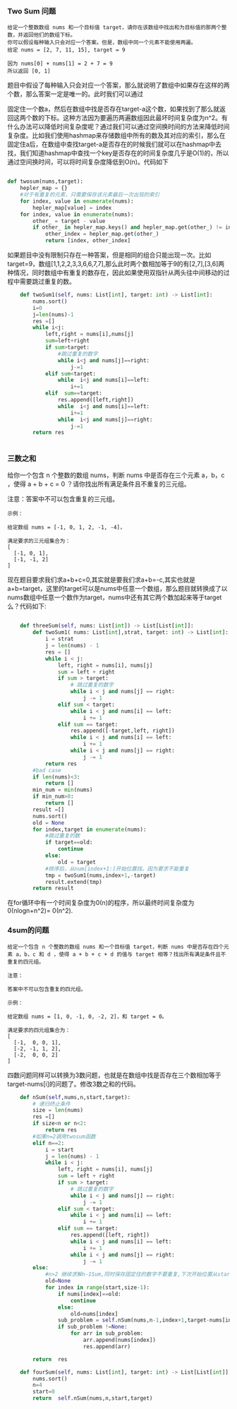 ### Two Sum 问题

```
给定一个整数数组 nums 和一个目标值 target，请你在该数组中找出和为目标值的那两个整数，并返回他们的数组下标。
你可以假设每种输入只会对应一个答案。但是，数组中同一个元素不能使用两遍。
给定 nums = [2, 7, 11, 15], target = 9

因为 nums[0] + nums[1] = 2 + 7 = 9
所以返回 [0, 1]

```

题目中假设了每种输入只会对应一个答案，那么就说明了数组中如果存在这样的两个数，那么答案一定是唯一的。此时我们可以通过

固定住一个数a，然后在数组中找是否存在target-a这个数，如果找到了那么就返回这两个数的下标。这种方法因为要遍历两遍数组因此最坏时间复杂度为n^2。有什么办法可以降低时间复杂度呢？通过我们可以通过空间换时间的方法来降低时间复杂度。比如我们使用hashmap来存储数组中所有的数及其对应的索引，那么在固定住a后，在数组中查找target-a是否存在的时候我们就可以在hashmap中去找，我们知道hashmap中查找一个key是否存在的时间复杂度几乎是O(1)的，所以通过空间换时间，可以将时间复杂度降低到O(n)。代码如下

```python

def twosum(nums,target):
	hepler_map = {}
    #对于有重复的元素，只需要保存该元素最后一次出现的索引
	for index, value in enumerate(nums):
		hepler_map[value] = index
	for index, value in enumerate(nums):
		other_ = target - value
		if other_ in hepler_map.keys() and hepler_map.get(other_) != index:
			other_index = hepler_map.get(other_)
			return [index, other_index]
```



如果题目中没有限制只存在一种答案，但是相同的组合只能出现一次。比如target=9，数组[1,1,2,2,3,3,6,6,7,7],那么此时两个数相加等于9的有[2,7],[3,6]两种情况，同时数组中有重复的数存在，因此如果使用双指针从两头往中间移动的过程中需要跳过重复的数。

```python
    def twoSum1(self, nums: List[int], target: int) -> List[int]:
        nums.sort()
        i=0
        j=len(nums)-1
        res =[]
        while i<j:
            left,right = nums[i],nums[j]
            sum=left+right
            if sum>target:
                #跳过重复的数字
                while i<j and nums[j]==right:
                    j-=1
            elif sum<target:
                while  i<j and nums[i]==left:
                    i+=1
            elif  sum==target:
                res.append([left,right])
                while  i<j and nums[i]==left:
                    i+=1
                while  i<j and nums[j]==right:
                    j-=1
        return res
    
```

### 三数之和

给你一个包含 n 个整数的数组 nums，判断 nums 中是否存在三个元素 a，b，c ，使得 a + b + c = 0 ？请你找出所有满足条件且不重复的三元组。

注意：答案中不可以包含重复的三元组。

``` 
示例：

给定数组 nums = [-1, 0, 1, 2, -1, -4]，

满足要求的三元组集合为：
[
  [-1, 0, 1],
  [-1, -1, 2]
]
```

现在题目要求我们求a+b+c=0,其实就是要我们求a+b=-c,其实也就是a+b=target，这里的target可以是nums中任意一个数组，那么题目就转换成了以nums数组中任意一个数作为target，nums中还有其它两个数加起来等于target么？代码如下:

```python

    def threeSum(self, nums: List[int]) -> List[List[int]]:
        def twoSum1( nums: List[int],strat, target: int) -> List[int]:
            i = strat
            j = len(nums) - 1
            res = []
            while i < j:
                left, right = nums[i], nums[j]
                sum = left + right
                if sum > target:
                    # 跳过重复的数字
                    while i < j and nums[j] == right:
                        j -= 1
                elif sum < target:
                    while i < j and nums[i] == left:
                        i += 1
                elif sum == target:
                    res.append([-target,left, right])
                    while i < j and nums[i] == left:
                        i += 1
                    while i < j and nums[j] == right:
                        j -= 1
            return res
        #bad case 
        if len(nums)<3:
            return []
        min_num = min(nums)
        if min_num>0:
            return []
        result =[]
        nums.sort()
        old = None
        for index,target in enumerate(nums):
            #跳过重复的数
            if target==old:
                continue
            else:
                old = target
            #排序后，从num[index+1:]开始位置找。因为要求不能重复
            tmp = twoSum1(nums,index+1,-target)
            result.extend(tmp)
        return result
```

在for循环中有一个时间复杂度为0(n)的程序，所以最终时间复杂度为0(nlogn+n^2)= 0(n^2).



### 4sum的问题

```
给定一个包含 n 个整数的数组 nums 和一个目标值 target，判断 nums 中是否存在四个元素 a，b，c 和 d ，使得 a + b + c + d 的值与 target 相等？找出所有满足条件且不重复的四元组。

注意：

答案中不可以包含重复的四元组。

示例：

给定数组 nums = [1, 0, -1, 0, -2, 2]，和 target = 0。

满足要求的四元组集合为：
[
  [-1,  0, 0, 1],
  [-2, -1, 1, 2],
  [-2,  0, 0, 2]
]

```

四数问题同样可以转换为3数问题，也就是在数组中找是否存在三个数相加等于target-nums[i]的问题了。修改3数之和的代码。

```python
    def nSum(self,nums,n,start,target):
        # 递归终止条件
        size = len(nums)
        res =[]
        if size<n or n<2:
            return res 
        #如果n=2调用twosum函数
        elif n==2:
            i = start
            j = len(nums) - 1
            while i < j:
                left, right = nums[i], nums[j]
                sum = left + right
                if sum > target:
                    # 跳过重复的数字
                    while i < j and nums[j] == right:
                        j -= 1
                elif sum < target:
                    while i < j and nums[i] == left:
                        i += 1
                elif sum == target:
                    res.append([left, right])
                    while i < j and nums[i] == left:
                        i += 1
                    while i < j and nums[j] == right:
                        j -= 1
        else:
            #n>2 继续求解n-1Sum,同时保存固定住的数字不要重复,下次开始位置从start开始
            old=None
            for index in range(start,size-1):
                if nums[index]==old:
                    continue
                else:
                    old=nums[index]
                sub_problem = self.nSum(nums,n-1,index+1,target-nums[index])
                if sub_problem !=None:
                    for arr in sub_problem:
                        arr.append(nums[index])
                        res.append(arr)

        return  res

    def fourSum(self, nums: List[int], target: int) -> List[List[int]]:
        nums.sort()
        n=4
        start=0
        return  self.nSum(nums,n,start,target)
```


